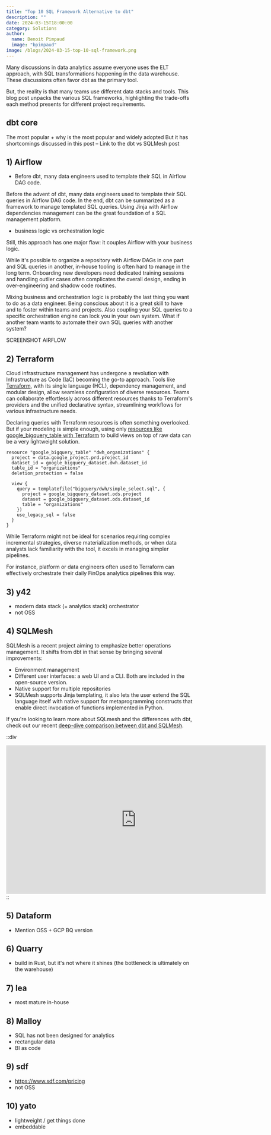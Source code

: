 ```yaml
---
title: "Top 10 SQL Framework Alternative to dbt"
description: ""
date: 2024-03-15T18:00:00
category: Solutions
author:
  name: Benoit Pimpaud
  image: "bpimpaud"
image: /blogs/2024-03-15-top-10-sql-framework.png
---
```


Many discussions in data analytics assume everyone uses the ELT approach, with SQL transformations happening in the data warehouse. These discussions often favor dbt as the primary tool.

But, the reality is that many teams use different data stacks and tools. This blog post unpacks the various SQL frameworks, highlighting the trade-offs each method presents for different project requirements.

## dbt core
The most popular + why is the most popular and widely adopted
But it has shortcomings discussed in this post – Link to the dbt vs SQLMesh post

## 1) Airflow

- Before dbt, many data engineers used to template their SQL in Airflow DAG code.

Before the advent of dbt, many data engineers used to template their SQL queries in Airflow DAG code. In the end, dbt can be summarized as a framework to manage templated SQL queries. Using Jinja with Airflow dependencies management can be the great foundation of a SQL management platform.

- business logic vs orchestration logic

Still, this approach has one major flaw: it couples Airflow with your business logic. 

While it's possible to organize a repository with Airflow DAGs in one part and SQL queries in another, in-house tooling is often hard to manage in the long term. Onboarding new developers need dedicated training sessions and handling outlier cases often complicates the overall design, ending in over-engineering and shadow code routines.

Mixing business and orchestration logic is probably the last thing you want to do as a data engineer. Being conscious about it is a great skill to have and to foster within teams and projects. Also coupling your SQL queries to a specific orchestration engine can lock you in your own system. What if another team wants to automate their own SQL queries with another system?

SCREENSHOT AIRFLOW

## 2) Terraform

Cloud infrastructure management has undergone a revolution with Infrastructure as Code (IaC) becoming the go-to approach. Tools like [Terraform](https://kestra.io/blogs/2023-09-19-kestra-terraform-partnership), with its single language (HCL), dependency management, and modular design, allow seamless configuration of diverse resources. Teams can collaborate effortlessly across different resources thanks to Terraform's providers and the unified declarative syntax, streamlining workflows for various infrastructure needs.

Declaring queries with Terraform resources is often something overlooked. But if your modeling is simple enough, using only [resources like google_bigquery_table with Terraform](https://registry.terraform.io/providers/hashicorp/google/latest/docs/resources/bigquery_table) to build views on top of raw data can be a very lightweight solution.

```hcl
resource "google_bigquery_table" "dwh_organizations" {
  project = data.google_project.prd.project_id
  dataset_id = google_bigquery_dataset.dwh.dataset_id
  table_id = "organizations"
  deletion_protection = false

  view {
    query = templatefile("bigquery/dwh/simple_select.sql", {
      project = google_bigquery_dataset.ods.project
      dataset = google_bigquery_dataset.ods.dataset_id
      table = "organizations"
    })
    use_legacy_sql = false
  }
}
```
While Terraform might not be ideal for scenarios requiring complex incremental strategies, diverse materialization methods, or when data analysts lack familiarity with the tool, it excels in managing simpler pipelines. 

For instance, platform or data engineers often used to Terraform can effectively orchestrate their daily FinOps analytics pipelines this way.


## 3) y42

- modern data stack (= analytics stack) orchestrator
- not OSS

## 4) SQLMesh

SQLMesh is a recent project aiming to emphasize better operations management. It shifts from dbt in that sense by bringing several improvements:
- Environment management
- Different user interfaces: a web UI and a CLI. Both are included in the open-source version.
- Native support for multiple repositories
- SQLMesh supports Jinja templating, it also lets the user extend the SQL language itself with native support for metaprogramming constructs that enable direct invocation of functions implemented in Python.

If you're looking to learn more about SQLmesh and the differences with dbt, check out our recent [deep-dive comparison between dbt and SQLMesh](https://kestra.io/blogs/2024-02-28-dbt-or-sqlmesh).

::div
<iframe width="700" height="400" src="https://www.youtube.com/embed/wTLoDq-SW-g?si=6gbmbLJV8j1L9LT0" title="YouTube video player" frameborder="0" allow="accelerometer; autoplay; clipboard-write; encrypted-media; gyroscope; picture-in-picture; web-share" allowfullscreen></iframe>
::


## 5) Dataform

- Mention OSS + GCP BQ version

## 6) Quarry

- build in Rust, but it's not where it shines (the bottleneck is ultimately on the warehouse)

## 7) lea

- most mature in-house

## 8) Malloy

- SQL has not been designed for analytics
- rectangular data
- BI as code

## 9) sdf

- https://www.sdf.com/pricing
- not OSS

## 10) yato

- lightweight / get things done
- embeddable
